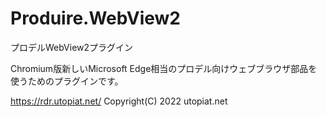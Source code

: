 # Produire.WebView2
プロデルWebView2プラグイン

Chromium版新しいMicrosoft Edge相当のプロデル向けウェブブラウザ部品を使うためのプラグインです。

https://rdr.utopiat.net/
Copyright(C) 2022 utopiat.net